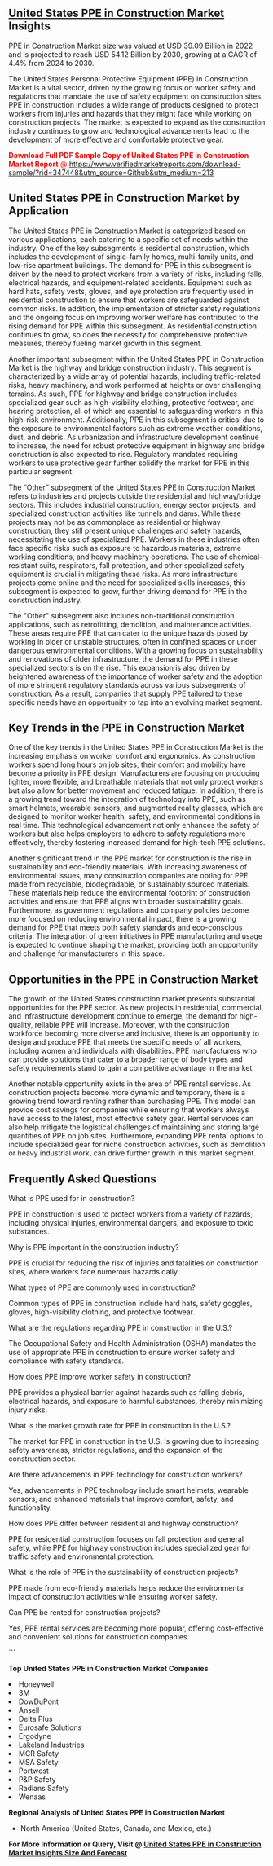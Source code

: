 <h2><a href="https://www.verifiedmarketreports.com/download-sample/?rid=347448&amp;utm_source=Github&amp;utm_medium=213" target="_blank">United States PPE in Construction Market</a> Insights</h2><p>PPE in Construction Market size was valued at USD 39.09 Billion in 2022 and is projected to reach USD 54.12 Billion by 2030, growing at a CAGR of 4.4% from 2024 to 2030.</p><p><p>The United States Personal Protective Equipment (PPE) in Construction Market is a vital sector, driven by the growing focus on worker safety and regulations that mandate the use of safety equipment on construction sites. PPE in construction includes a wide range of products designed to protect workers from injuries and hazards that they might face while working on construction projects. The market is expected to expand as the construction industry continues to grow and technological advancements lead to the development of more effective and comfortable protective gear. <p><span class=""><span style="color: #ff0000;"><strong>Download Full PDF Sample Copy of United States PPE in Construction Market Report</strong> @ </span><a href="https://www.verifiedmarketreports.com/download-sample/?rid=347448&amp;utm_source=Github&amp;utm_medium=213" target="_blank">https://www.verifiedmarketreports.com/download-sample/?rid=347448&amp;utm_source=Github&amp;utm_medium=213</a></span></p></p><h2>United States PPE in Construction Market by Application</h2><p>The United States PPE in Construction Market is categorized based on various applications, each catering to a specific set of needs within the industry. One of the key subsegments is residential construction, which includes the development of single-family homes, multi-family units, and low-rise apartment buildings. The demand for PPE in this subsegment is driven by the need to protect workers from a variety of risks, including falls, electrical hazards, and equipment-related accidents. Equipment such as hard hats, safety vests, gloves, and eye protection are frequently used in residential construction to ensure that workers are safeguarded against common risks. In addition, the implementation of stricter safety regulations and the ongoing focus on improving worker welfare has contributed to the rising demand for PPE within this subsegment. As residential construction continues to grow, so does the necessity for comprehensive protective measures, thereby fueling market growth in this segment.</p><p>Another important subsegment within the United States PPE in Construction Market is the highway and bridge construction industry. This segment is characterized by a wide array of potential hazards, including traffic-related risks, heavy machinery, and work performed at heights or over challenging terrains. As such, PPE for highway and bridge construction includes specialized gear such as high-visibility clothing, protective footwear, and hearing protection, all of which are essential to safeguarding workers in this high-risk environment. Additionally, PPE in this subsegment is critical due to the exposure to environmental factors such as extreme weather conditions, dust, and debris. As urbanization and infrastructure development continue to increase, the need for robust protective equipment in highway and bridge construction is also expected to rise. Regulatory mandates requiring workers to use protective gear further solidify the market for PPE in this particular segment.</p><p>The “Other” subsegment of the United States PPE in Construction Market refers to industries and projects outside the residential and highway/bridge sectors. This includes industrial construction, energy sector projects, and specialized construction activities like tunnels and dams. While these projects may not be as commonplace as residential or highway construction, they still present unique challenges and safety hazards, necessitating the use of specialized PPE. Workers in these industries often face specific risks such as exposure to hazardous materials, extreme working conditions, and heavy machinery operations. The use of chemical-resistant suits, respirators, fall protection, and other specialized safety equipment is crucial in mitigating these risks. As more infrastructure projects come online and the need for specialized skills increases, this subsegment is expected to grow, further driving demand for PPE in the construction industry.</p><p>The "Other" subsegment also includes non-traditional construction applications, such as retrofitting, demolition, and maintenance activities. These areas require PPE that can cater to the unique hazards posed by working in older or unstable structures, often in confined spaces or under dangerous environmental conditions. With a growing focus on sustainability and renovations of older infrastructure, the demand for PPE in these specialized sectors is on the rise. This expansion is also driven by heightened awareness of the importance of worker safety and the adoption of more stringent regulatory standards across various subsegments of construction. As a result, companies that supply PPE tailored to these specific needs have an opportunity to tap into an evolving market segment.</p><h2>Key Trends in the PPE in Construction Market</h2><p>One of the key trends in the United States PPE in Construction Market is the increasing emphasis on worker comfort and ergonomics. As construction workers spend long hours on job sites, their comfort and mobility have become a priority in PPE design. Manufacturers are focusing on producing lighter, more flexible, and breathable materials that not only protect workers but also allow for better movement and reduced fatigue. In addition, there is a growing trend toward the integration of technology into PPE, such as smart helmets, wearable sensors, and augmented reality glasses, which are designed to monitor worker health, safety, and environmental conditions in real time. This technological advancement not only enhances the safety of workers but also helps employers to adhere to safety regulations more effectively, thereby fostering increased demand for high-tech PPE solutions.</p><p>Another significant trend in the PPE market for construction is the rise in sustainability and eco-friendly materials. With increasing awareness of environmental issues, many construction companies are opting for PPE made from recyclable, biodegradable, or sustainably sourced materials. These materials help reduce the environmental footprint of construction activities and ensure that PPE aligns with broader sustainability goals. Furthermore, as government regulations and company policies become more focused on reducing environmental impact, there is a growing demand for PPE that meets both safety standards and eco-conscious criteria. The integration of green initiatives in PPE manufacturing and usage is expected to continue shaping the market, providing both an opportunity and challenge for manufacturers in this space.</p><h2>Opportunities in the PPE in Construction Market</h2><p>The growth of the United States construction market presents substantial opportunities for the PPE sector. As new projects in residential, commercial, and infrastructure development continue to emerge, the demand for high-quality, reliable PPE will increase. Moreover, with the construction workforce becoming more diverse and inclusive, there is an opportunity to design and produce PPE that meets the specific needs of all workers, including women and individuals with disabilities. PPE manufacturers who can provide solutions that cater to a broader range of body types and safety requirements stand to gain a competitive advantage in the market.</p><p>Another notable opportunity exists in the area of PPE rental services. As construction projects become more dynamic and temporary, there is a growing trend toward renting rather than purchasing PPE. This model can provide cost savings for companies while ensuring that workers always have access to the latest, most effective safety gear. Rental services can also help mitigate the logistical challenges of maintaining and storing large quantities of PPE on job sites. Furthermore, expanding PPE rental options to include specialized gear for niche construction activities, such as demolition or heavy industrial work, can drive further growth in this market segment.</p><h2>Frequently Asked Questions</h2><p>What is PPE used for in construction?</p><p>PPE in construction is used to protect workers from a variety of hazards, including physical injuries, environmental dangers, and exposure to toxic substances.</p><p>Why is PPE important in the construction industry?</p><p>PPE is crucial for reducing the risk of injuries and fatalities on construction sites, where workers face numerous hazards daily.</p><p>What types of PPE are commonly used in construction?</p><p>Common types of PPE in construction include hard hats, safety goggles, gloves, high-visibility clothing, and protective footwear.</p><p>What are the regulations regarding PPE in construction in the U.S.?</p><p>The Occupational Safety and Health Administration (OSHA) mandates the use of appropriate PPE in construction to ensure worker safety and compliance with safety standards.</p><p>How does PPE improve worker safety in construction?</p><p>PPE provides a physical barrier against hazards such as falling debris, electrical hazards, and exposure to harmful substances, thereby minimizing injury risks.</p><p>What is the market growth rate for PPE in construction in the U.S.?</p><p>The market for PPE in construction in the U.S. is growing due to increasing safety awareness, stricter regulations, and the expansion of the construction sector.</p><p>Are there advancements in PPE technology for construction workers?</p><p>Yes, advancements in PPE technology include smart helmets, wearable sensors, and enhanced materials that improve comfort, safety, and functionality.</p><p>How does PPE differ between residential and highway construction?</p><p>PPE for residential construction focuses on fall protection and general safety, while PPE for highway construction includes specialized gear for traffic safety and environmental protection.</p><p>What is the role of PPE in the sustainability of construction projects?</p><p>PPE made from eco-friendly materials helps reduce the environmental impact of construction activities while ensuring worker safety.</p><p>Can PPE be rented for construction projects?</p><p>Yes, PPE rental services are becoming more popular, offering cost-effective and convenient solutions for construction companies.</p>```</p><p><strong>Top United States PPE in Construction Market Companies</strong></p><div data-test-id=""><p><li>Honeywell</li><li> 3M</li><li> DowDuPont</li><li> Ansell</li><li> Delta Plus</li><li> Eurosafe Solutions</li><li> Ergodyne</li><li> Lakeland Industries</li><li> MCR Safety</li><li> MSA Safety</li><li> Portwest</li><li> P&P Safety</li><li> Radians Safety</li><li> Wenaas</li></p><div><strong>Regional Analysis of&nbsp;United States PPE in Construction Market</strong></div><ul><li dir="ltr"><p dir="ltr">North America&nbsp;(United States, Canada, and Mexico, etc.)</p></li></ul><p><strong>For More Information or Query, Visit @&nbsp;</strong><strong><a href="https://www.verifiedmarketreports.com/product/ppe-in-construction-market/?utm_source=Github&amp;utm_medium=213" target="_blank">United States PPE in Construction Market Insights Size And Forecast</a></strong></p></div>
